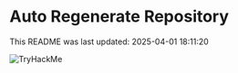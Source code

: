 # Auto Regenerate Repository

This README was last updated: 2025-04-01 18:11:20

 ![TryHackMe](https://tryhackme.com/badge/533634)